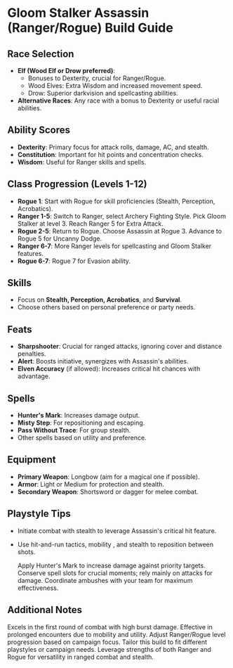 ﻿# Gloom Stalker Assassin (Ranger/Rogue) Build Guide

## Race Selection

- **Elf (Wood Elf or Drow preferred)**:
    - Bonuses to Dexterity, crucial for Ranger/Rogue.
    - Wood Elves: Extra Wisdom and increased movement speed.
    - Drow: Superior darkvision and spellcasting abilities.
- **Alternative Races**: Any race with a bonus to Dexterity or useful racial abilities.

## Ability Scores

- **Dexterity**: Primary focus for attack rolls, damage, AC, and stealth.
- **Constitution**: Important for hit points and concentration checks.
- **Wisdom**: Useful for Ranger skills and spells.

## Class Progression (Levels 1-12)

- **Rogue 1**: Start with Rogue for skill proficiencies (Stealth, Perception, Acrobatics).
- **Ranger 1-5**: Switch to Ranger, select Archery Fighting Style. Pick Gloom Stalker at level 3. Reach Ranger 5 for Extra Attack.
- **Rogue 2-5**: Return to Rogue. Choose Assassin at Rogue 3. Advance to Rogue 5 for Uncanny Dodge.
- **Ranger 6-7**: More Ranger levels for spellcasting and Gloom Stalker features.
- **Rogue 6-7**: Rogue 7 for Evasion ability.

## Skills

- Focus on **Stealth, Perception, Acrobatics**, and **Survival**.
- Choose others based on personal preference or party needs.

## Feats

- **Sharpshooter**: Crucial for ranged attacks, ignoring cover and distance penalties.
- **Alert**: Boosts initiative, synergizes with Assassin's abilities.
- **Elven Accuracy** (if allowed): Increases critical hit chances with advantage.

## Spells

- **Hunter's Mark**: Increases damage output.
- **Misty Step**: For repositioning and escaping.
- **Pass Without Trace**: For group stealth.
- Other spells based on utility and preference.

## Equipment

- **Primary Weapon**: Longbow (aim for a magical one if possible).
- **Armor**: Light or Medium for protection and stealth.
- **Secondary Weapon**: Shortsword or dagger for melee combat.

## Playstyle Tips

- Initiate combat with stealth to leverage Assassin's critical hit feature.
- Use hit-and-run tactics, mobility
  , and stealth to reposition between shots.

  Apply Hunter's Mark to increase damage against priority targets.
  Conserve spell slots for crucial moments; rely mainly on attacks for damage.
  Coordinate ambushes with your team for maximum effectiveness.

## Additional Notes

Excels in the first round of combat with high burst damage.
Effective in prolonged encounters due to mobility and utility.
Adjust Ranger/Rogue level progression based on campaign focus.
Tailor this build to fit different playstyles or campaign needs.
Leverage strengths of both Ranger and Rogue for versatility in ranged combat and stealth.